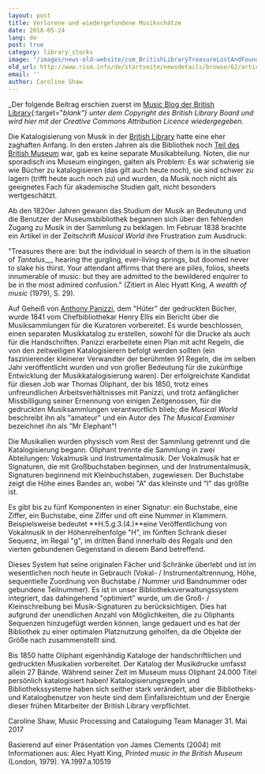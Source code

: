```yaml
---
layout: post
title: Verlorene und wiedergefundene Musikschätze
date: 2018-05-24
lang: de
post: true
category: library_stocks
image: "/images/news-old-website/csm_BritishLibraryTreasureLostAndFound1_53787dfd26.jpg"
old_url: http://www.rism.info/de/startseite/newsdetails/browse/62/article/64/music-treasure-lost-and-found.html
email: ''
author: Caroline Shaw
---
```


_Der folgende Beitrag erschien zuerst im [Music Blog der British Library](http://blogs.bl.uk/music/2017/05/music-treasure-lost-and-found.html){:target="_blank"} unter dem Copyright des British Library Board und wird hier mit der_ _Creative Commons Attribution Licence wiedergegeben._

Die Katalogisierung von Musik in der [British Library](http://www.bl.uk) hatte eine eher zaghaften Anfang. In den ersten Jahren als die Bibliothek noch [Teil des British Museum](http://www.bl.uk/aboutus/quickinfo/facts/history/) war, gab es keine separate Musikabteilung. Noten, die nur sporadisch ins Museum eingingen, galten als Problem: Es war schwierig sie wie Bücher zu katalogisieren (das gilt auch heute noch), sie sind schwer zu lagern (trifft heute auch noch zu) und wurden, da Musik noch nicht als geeignetes Fach für akademische Studien galt, nicht besonders wertgeschätzt.

Ab den 1820er Jahren gewann das Studium der Musik an Bedeutung und die Benutzer der Museumsbibliothek begannen sich über den fehlenden Zugang zu Musik in der Sammlung zu beklagen. Im Februar 1838 brachte ein Artikel in der Zeitschrift _Musical World_ ihre Frustration zum Ausdruck:

"Treasures there are: but the individual in search of them is in the situation of _Tantalus__,_ hearing the gurgling, ever-living springs, but doomed never to slake his thirst. Your attendant affirms that there are piles, folios, sheets innumerable of music: but they are admitted to the bewildered enquirer to be in the most admired confusion." (Zitiert in Alec Hyatt King, _A wealth of music_ (1979), S. 29).

Auf Geheiß von [Anthony Panizzi](http://blogs.bl.uk/untoldlives/2015/09/from-revolutionary-to-librarian-sir-anthony-panizzi.html), dem "Hüter" der gedruckten Bücher, wurde 1841 vom Chefbibliothekar Henry Ellis ein Bericht über die Musiksammlungen für die Kuratoren vorbereitet. Es wurde beschlossen, einen separaten Musikkatalog zu erstellen, sowohl für die Drucke als auch für die Handschriften. Panizzi erarbeitete einen Plan mit acht Regeln, die von den zeitweiligen Katalogisierern befolgt werden sollten (ein faszinierender kleinerer Verwandter der berühmten 91 Regeln, die im selben Jahr veröffentlicht wurden und von großer Bedeutung für die zukünftige Entwicklung der Musikkatalogisierung waren). Der erfolgreichste Kandidat für diesen Job war Thomas Oliphant, der bis 1850, trotz eines unfreundlichen Arbeitsverhältnisses mit Panizzi, und trotz anfänglicher Missbilligung seiner Ernennung von einigen Zeitgenossen, für die gedruckten Musiksammlungen verantwortlich blieb; die _Musical World_ beschreibt ihn als "amateur" und ein Autor des _The Musical Examiner_ bezeichnet ihn als "Mr Elephant"!

Die Musikalien wurden physisch vom Rest der Sammlung getrennt und die Katalogisierung begann. Oliphant trennte die Sammlung in zwei Abteilungen: Vokalmusik und Instrumentalmusik. Der Vokalmusik hat er Signaturen, die mit Großbuchstaben beginnen, und der Instrumentalmusik, Signaturen beginnend mit Kleinbuchstaben, zugewiesen. Der Buchstabe zeigt die Höhe eines Bandes an, wobei "A" das kleinste und "I" das größte ist.

Es gibt bis zu fünf Komponenten in einer Signatur: ein Buchstabe, eine Ziffer, ein Buchstabe, eine Ziffer und oft eine Nummer in Klammern. Beispielsweise bedeutet **H.5.g.3.(4.)**eine Veröffentlichung von Vokalmusik in der Höhenreihenfolge "H", im fünften Schrank dieser Sequenz, im Regal "g", im dritten Band innerhalb des Regals und den vierten gebundenen Gegenstand in diesem Band betreffend.

Dieses System hat seine originalen Fächer und Schränke überlebt und ist im wesentlichen noch heute in Gebrauch (Vokal- / Instrumentaltrennung, Höhe, sequentielle Zuordnung von Buchstabe / Nummer und Bandnummer oder gebundene Teilnummer). Es ist in unser Bibliotheksverwaltungssystem integriert, das dahingehend "optimiert" wurde, um die Groß- / Kleinschreibung bei Musik-Signaturen zu berücksichtigen. Dies hat aufgrund der unendlichen Anzahl von Möglichkeiten, die zu Oliphants Sequenzen hinzugefügt werden können, lange gedauert und es hat der Bibliothek zu einer optimalen Platznutzung geholfen, da die Objekte der Größe nach zusammenstellt sind.

Bis 1850 hatte Oliphant eigenhändig Kataloge der handschriftlichen und gedruckten Musikalien vorbereitet. Der Katalog der Musikdrucke umfasst allein 27 Bände. Während seiner Zeit im Museum muss Oliphant 24.000 Titel persönlich katalogisiert haben! Katalogisierungsregeln und Bibliothekssysteme haben sich seither stark verändert, aber die Bibliotheks- und Katalogbenutzer von heute sind dem Einfallsreichtum und der Energie dieser frühen Mitarbeiter der British Library verpflichtet.

Caroline Shaw, Music Processing and Cataloguing Team Manager
31. Mai 2017

Basierend auf einer Präsentation von James Clements (2004) mit Informationen aus: Alec Hyatt King, _Printed music in the British Museum_ (London, 1979). YA.1997.a.10519


